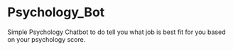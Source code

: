 # Psychology_Bot
Simple Psychology Chatbot to do tell you what job is best fit for you based on your psychology score.
